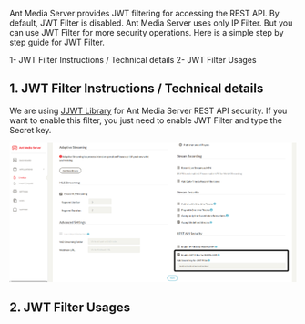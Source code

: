 Ant Media Server provides JWT filtering for accessing the REST API. By default, JWT Filter is disabled. Ant Media Server uses only IP Filter. But you can use JWT Filter for more security operations. Here is a simple step by step guide for JWT Filter.

1- JWT Filter Instructions / Technical details
2- JWT Filter Usages

## 1. JWT Filter Instructions / Technical details
We are using [JJWT Library](https://github.com/jwtk/jjwt) for Ant Media Server REST API security. If you want to enable this filter, you just need to enable JWT Filter and type the Secret key.

<img src="images/jwt-filter-enable.png?raw=true" alt="">

## 2. JWT Filter Usages
